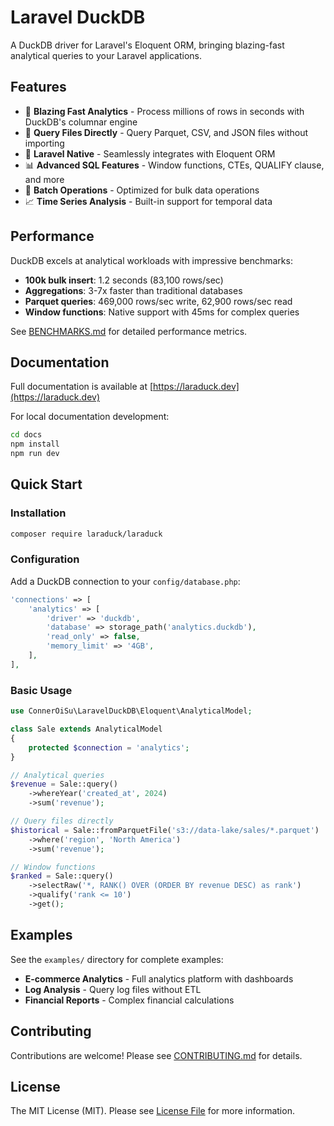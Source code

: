 # Laravel DuckDB

A DuckDB driver for Laravel's Eloquent ORM, bringing blazing-fast analytical queries to your Laravel applications.

## Features

- 🚀 **Blazing Fast Analytics** - Process millions of rows in seconds with DuckDB's columnar engine
- 📁 **Query Files Directly** - Query Parquet, CSV, and JSON files without importing
- 🎯 **Laravel Native** - Seamlessly integrates with Eloquent ORM
- 📊 **Advanced SQL Features** - Window functions, CTEs, QUALIFY clause, and more
- 🔄 **Batch Operations** - Optimized for bulk data operations
- 📈 **Time Series Analysis** - Built-in support for temporal data

## Performance

DuckDB excels at analytical workloads with impressive benchmarks:

- **100k bulk insert**: 1.2 seconds (83,100 rows/sec)
- **Aggregations**: 3-7x faster than traditional databases
- **Parquet queries**: 469,000 rows/sec write, 62,900 rows/sec read
- **Window functions**: Native support with 45ms for complex queries

See [BENCHMARKS.md](BENCHMARKS.md) for detailed performance metrics.

## Documentation

Full documentation is available at [https://laraduck.dev](https://laraduck.dev)

For local documentation development:
```bash
cd docs
npm install
npm run dev
```

## Quick Start

### Installation

```bash
composer require laraduck/laraduck
```

### Configuration

Add a DuckDB connection to your `config/database.php`:

```php
'connections' => [
    'analytics' => [
        'driver' => 'duckdb',
        'database' => storage_path('analytics.duckdb'),
        'read_only' => false,
        'memory_limit' => '4GB',
    ],
],
```

### Basic Usage

```php
use ConnerOiSu\LaravelDuckDB\Eloquent\AnalyticalModel;

class Sale extends AnalyticalModel
{
    protected $connection = 'analytics';
}

// Analytical queries
$revenue = Sale::query()
    ->whereYear('created_at', 2024)
    ->sum('revenue');

// Query files directly
$historical = Sale::fromParquetFile('s3://data-lake/sales/*.parquet')
    ->where('region', 'North America')
    ->sum('revenue');

// Window functions
$ranked = Sale::query()
    ->selectRaw('*, RANK() OVER (ORDER BY revenue DESC) as rank')
    ->qualify('rank <= 10')
    ->get();
```

## Examples

See the `examples/` directory for complete examples:
- **E-commerce Analytics** - Full analytics platform with dashboards
- **Log Analysis** - Query log files without ETL
- **Financial Reports** - Complex financial calculations

## Contributing

Contributions are welcome! Please see [CONTRIBUTING.md](CONTRIBUTING.md) for details.

## License

The MIT License (MIT). Please see [License File](LICENSE.md) for more information.
